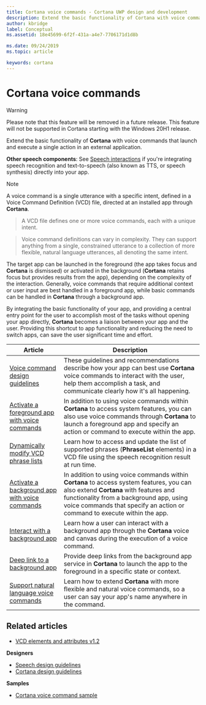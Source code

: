 ```yaml
---
title: Cortana voice commands - Cortana UWP design and development
description: Extend the basic functionality of Cortana with voice commands.
author: kbridge
label: Conceptual
ms.assetid: 18e45699-6f2f-431a-a4e7-7706171d1d8b

ms.date: 09/24/2019
ms.topic: article

keywords: cortana
---
```

# Cortana voice commands

>[!WARNING]
> Please note that this feature will be removed in a future release. This feature will not be supported in Cortana starting with the Windows 20H1 release. 

Extend the basic functionality of **Cortana** with voice commands that launch and execute a single action in an external application.

**Other speech components**: See [Speech interactions](https://msdn.microsoft.com/windows/uwp/input-and-devices/speech-interactions) if you're integrating speech recognition and text-to-speech (also known as TTS, or speech synthesis) directly into your app.

> [!NOTE]
> A voice command is a single utterance with a specific intent, defined in a Voice Command Definition (VCD) file, directed at an installed app through **Cortana**.

> A VCD file defines one or more voice commands, each with a unique intent.

> Voice command definitions can vary in complexity. They can support anything from a single, constrained utterance to a collection of more flexible, natural language utterances, all denoting the same intent.

The target app can be launched in the foreground (the app takes focus and **Cortana** is dismissed) or activated in the background (**Cortana** retains focus but provides results from the app), depending on the complexity of the interaction. Generally, voice commands that require additional context or user input are best handled in a foreground app, while basic commands can be handled in **Cortana** through a background app. 

By integrating the basic functionality of your app, and providing a central entry point for the user to accomplish most of the tasks without opening your app directly, **Cortana** becomes a liaison between your app and the user. Providing this shortcut to app functionality and reducing the need to switch apps, can save the user significant time and effort.

| Article | Description |
|---|---|
| [Voice command design guidelines](voicecommand-design-guidelines.md) | These guidelines and recommendations describe how your app can best use **Cortana** voice commands to interact with the user, help them accomplish a task, and communicate clearly how it's all happening. |
| [Activate a foreground app with voice commands](launch-a-foreground-app-with-voice-commands-in-cortana.md) | In addition to using voice commands within **Cortana** to access system features, you can also use voice commands through **Cortana** to launch a foreground app and specify an action or command to execute within the app. |
| [Dynamically modify VCD phrase lists](dynamically-modify-voice-command-definition-vcd-phrase-lists.md) | Learn how to access and update the list of supported phrases (**PhraseList** elements) in a VCD file using the speech recognition result at run time. |
| [Activate a background app with voice commands](launch-a-background-app-with-voice-commands-in-cortana.md) | In addition to using voice commands within **Cortana** to access system features, you can also extend **Cortana** with features and functionality from a background app, using voice commands that specify an action or command to execute within the app. |
| [Interact with a background app](interact-with-a-background-app-in-cortana.md) | Learn how a user can interact with a background app through the **Cortana** voice and canvas during the execution of a voice command. |
| [Deep link to a background app](deep-link-into-your-app-from-cortana.md) | Provide deep links from the background app service in **Cortana** to launch the app to the foreground in a specific state or context. |
| [Support natural language voice commands](support-natural-language-voice-commands-in-cortana.md) | Learn how to extend **Cortana** with more flexible and natural voice commands, so a user can say your app's name anywhere in the command. |

## Related articles

* [VCD elements and attributes v1.2](https://msdn.microsoft.com/library/windows/apps/dn706593)

**Designers**
* [Speech design guidelines](https://msdn.microsoft.com/library/windows/apps/dn596121)
* [Cortana design guidelines](https://msdn.microsoft.com/library/windows/apps/dn974233)

**Samples**
* [Cortana voice command sample](https://go.microsoft.com/fwlink/p/?LinkID=619899)
 
